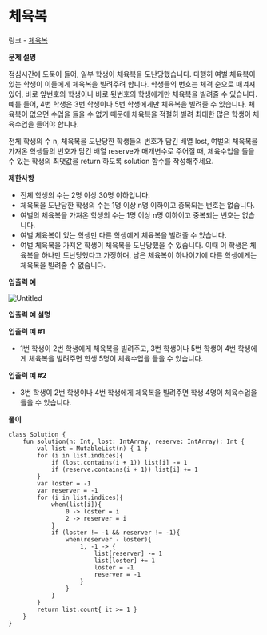 # 체육복

링크 - [체육복](https://school.programmers.co.kr/learn/courses/30/lessons/42862)

**문제 설명**

점심시간에 도둑이 들어, 일부 학생이 체육복을 도난당했습니다. 다행히 여벌 체육복이 있는 학생이 이들에게 체육복을 빌려주려 합니다. 학생들의 번호는 체격 순으로 매겨져 있어, 바로 앞번호의 학생이나 바로 뒷번호의 학생에게만 체육복을 빌려줄 수 있습니다. 예를 들어, 4번 학생은 3번 학생이나 5번 학생에게만 체육복을 빌려줄 수 있습니다. 체육복이 없으면 수업을 들을 수 없기 때문에 체육복을 적절히 빌려 최대한 많은 학생이 체육수업을 들어야 합니다.

전체 학생의 수 n, 체육복을 도난당한 학생들의 번호가 담긴 배열 lost, 여벌의 체육복을 가져온 학생들의 번호가 담긴 배열 reserve가 매개변수로 주어질 때, 체육수업을 들을 수 있는 학생의 최댓값을 return 하도록 solution 함수를 작성해주세요.

****제한사항****

- 전체 학생의 수는 2명 이상 30명 이하입니다.
- 체육복을 도난당한 학생의 수는 1명 이상 n명 이하이고 중복되는 번호는 없습니다.
- 여벌의 체육복을 가져온 학생의 수는 1명 이상 n명 이하이고 중복되는 번호는 없습니다.
- 여벌 체육복이 있는 학생만 다른 학생에게 체육복을 빌려줄 수 있습니다.
- 여벌 체육복을 가져온 학생이 체육복을 도난당했을 수 있습니다. 이때 이 학생은 체육복을 하나만 도난당했다고 가정하며, 남은 체육복이 하나이기에 다른 학생에게는 체육복을 빌려줄 수 없습니다.

****입출력 예****

![Untitled](https://user-images.githubusercontent.com/105714784/217141806-82e9c6a3-7452-4c53-ae3f-d64467a3babb.png)

****입출력 예 설명****

**입출력 예 #1**

- 1번 학생이 2번 학생에게 체육복을 빌려주고, 3번 학생이나 5번 학생이 4번 학생에게 체육복을 빌려주면 학생 5명이 체육수업을 들을 수 있습니다.

**입출력 예 #2**

- 3번 학생이 2번 학생이나 4번 학생에게 체육복을 빌려주면 학생 4명이 체육수업을 들을 수 있습니다.

**풀이**

```
class Solution {
    fun solution(n: Int, lost: IntArray, reserve: IntArray): Int {
        val list = MutableList(n) { 1 }
        for (i in list.indices){
            if (lost.contains(i + 1)) list[i] -= 1
            if (reserve.contains(i + 1)) list[i] += 1
        }
        var loster = -1
        var reserver = -1
        for (i in list.indices){
            when(list[i]){
                0 -> loster = i
                2 -> reserver = i
            }
            if (loster != -1 && reserver != -1){
                when(reserver - loster){
                    1, -1 -> {
                        list[reserver] -= 1
                        list[loster] += 1
                        loster = -1
                        reserver = -1
                    }
                }
            }
        }
        return list.count{ it >= 1 }
    }
}
```
